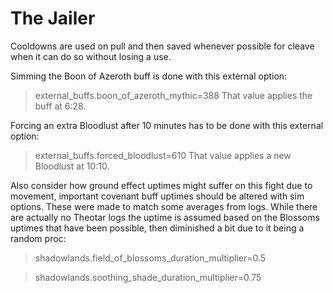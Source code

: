 # The Jailer

Cooldowns are used on pull and then saved whenever possible for cleave when it can do so without losing a use.

Simming the Boon of Azeroth buff is done with this external option:
>external_buffs.boon_of_azeroth_mythic=388
That value applies the buff at 6:28.

Forcing an extra Bloodlust after 10 minutes has to be done with this external option:
>external_buffs.forced_bloodlust=610
That value applies a new Bloodlust at 10:10.

Also consider how ground effect uptimes might suffer on this fight due to movement, important covenant buff uptimes should be altered with sim options.
These were made to match some averages from logs. While there are actually no Theotar logs the uptime is assumed based on the Blossoms uptimes that have been possible, then diminished a bit due to it being a random proc:
>shadowlands.field_of_blossoms_duration_multiplier=0.5

>shadowlands.soothing_shade_duration_multiplier=0.75
